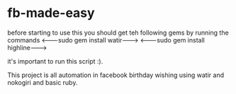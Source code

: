 # fb-made-easy

before starting to use this you should get teh following gems by running the commands
<---sudo gem install watir--->
<---sudo gem install highline--->

it's important to run this script :).
	

This project is all automation in facebook birthday wishing using watir and nokogiri and basic ruby.


